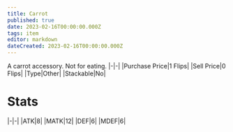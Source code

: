 ```yaml
---
title: Carrot
published: true
date: 2023-02-16T00:00:00.000Z
tags: item
editor: markdown
dateCreated: 2023-02-16T00:00:00.000Z
---
```


A carrot accessory. Not for eating.
|-|-|
|Purchase Price|1 Flips|
|Sell Price|0 Flips|
|Type|Other|
|Stackable|No|

# Stats
|-|-|
|ATK|8|
|MATK|12|
|DEF|6|
|MDEF|6|
